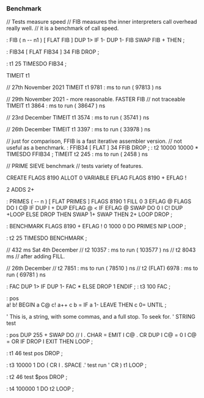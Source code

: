 ### Benchmark

// Tests measure speed
// FIB measures the inner interpreters call overhead really well.
// it is a benchmark of call speed.

: FIB ( n -- n1 ) [ FLAT FIB ]
  DUP 1> IF  1- DUP 1- FIB SWAP FIB + THEN ; 

: FIB34 [ FLAT FIB34 ] 34 FIB DROP ; 

: t1 25 TIMESDO FIB34 ;

TIMEIT t1

// 27th November 2021
TIMEIT t1
9781  : ms to run ( 97813  ) ns 

// 29th November 2021 - more reasonable.
FASTER FIB // not traceable
TIMEIT t1
3864  : ms to run ( 38647  ) ns 
 

// 23rd December
TIMEIT t1
3574  : ms to run ( 35741  ) ns 


// 26th December
TIMEIT t1
3397  : ms to run ( 33978  ) ns 

// just for comparison, FFIB is a fast iterative assembler version.
// not useful as a benchmark.
: FFIB34 [ FLAT ] 34 FFIB DROP ;
: t2 10000 10000 * TIMESDO FFIB34 ;
TIMEIT t2
245  : ms to run ( 2458  ) ns 


// PRIME SIEVE benchmark
// tests variety of features.
 
CREATE FLAGS 8190 ALLOT
0 VARIABLE EFLAG
FLAGS 8190 + EFLAG !

2 ADDS 2+

: PRIMES  ( -- n )  [ FLAT PRIMES ]
  FLAGS 8190 1 FILL  0 3  EFLAG @ FLAGS
  DO   I C@
       IF  DUP I + DUP EFLAG @ <
           IF    EFLAG @ SWAP
                 DO  0 I C! DUP  +LOOP
           ELSE  DROP  THEN  SWAP 1+ SWAP
           THEN  2+
       LOOP  DROP ;

: BENCHMARK FLAGS 8190 + EFLAG ! 0 1000 0 DO  PRIMES NIP  LOOP ;

: t2 25 TIMESDO  BENCHMARK  ;

// 432 ms Sat 4th December
// t2 10357  : ms to run ( 103577  ) ns 
// t2 8043 ms // after adding FILL.

// 26th December
// t2 7851  : ms to run ( 78510  ) ns 
// t2 (FLAT) 6978  : ms to run ( 69781  ) ns 
 

: FAC DUP 1> IF DUP 1- FAC * ELSE DROP 1 ENDIF ;
: t3 100 FAC ;



: pos  
  a! b! 
  BEGIN
   a C@ c!
   a++
   c b = IF a 1- LEAVE THEN 
  c 0= UNTIL ;


' This is, a string, with some commas, and a full stop. To seek for. ' 
STRING test 


  : pos
    DUP 255 + SWAP DO 
      // I . CHAR = EMIT I C@ . CR
      DUP I C@ = 0 I C@ = OR IF DROP I EXIT THEN
    LOOP ;

  : t1 46 test pos DROP ;

  : t3 10000 1 DO ( CR I . SPACE .' test run ' CR  ) t1  LOOP ;

  : t2 46 test $pos DROP ;

  : t4 100000 1 DO t2 LOOP ;

 